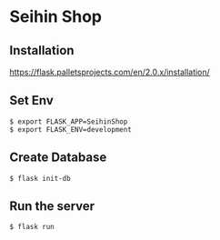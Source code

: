 Seihin Shop
===========

##  Installation
https://flask.palletsprojects.com/en/2.0.x/installation/

## Set Env

    $ export FLASK_APP=SeihinShop
    $ export FLASK_ENV=development

## Create Database
    
    $ flask init-db

## Run the server

    $ flask run
